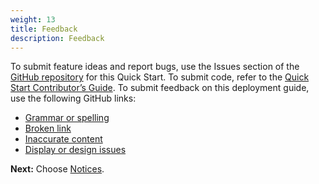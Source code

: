 ```yaml
---
weight: 13
title: Feedback
description: Feedback
---
```


To submit feature ideas and report bugs, use the Issues section of the [GitHub repository](https://public-github-repository-link) for this Quick Start. To submit code, refer to the [Quick Start Contributor’s Guide](https://link-to-reference-guide). To submit feedback on this deployment guide, use the following GitHub links:

* [Grammar or spelling](https-link)
* [Broken link](https-link)
* [Inaccurate content](https-link)
* [Display or design issues](https-link)



**Next:** Choose [Notices](/notices/index.html).